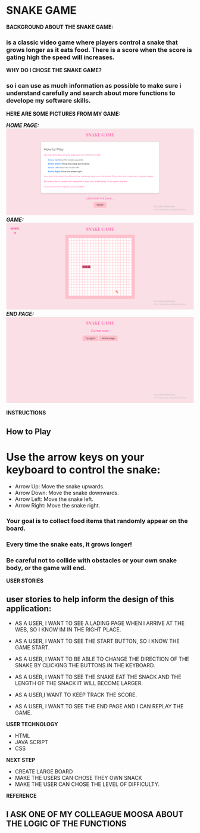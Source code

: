 # SNAKE GAME

**BACKGROUND ABOUT THE SNAKE GAME:**

### is a classic video game where players control a snake that grows longer as it eats food. There is a score when the score is gating high the speed will increases.

**WHY DO I CHOSE THE SNAKE GAME?**

### so i can use as much information as possible to make sure i understand carefully and search about more functions to develope my software skills.

**HERE ARE SOME PICTURES FROM MY GAME:**

**_HOME PAGE:_**
![Home page](./home%20page%20.png)
**_GAME:_**
![Game](./snake%20game.png)
**_END PAGE:_**
![End page](./end%20page.png)

**INSTRUCTIONS**

## How to Play

# Use the arrow keys on your keyboard to control the snake:

- Arrow Up: Move the snake upwards.
- Arrow Down: Move the snake downwards.
- Arrow Left: Move the snake left.
- Arrow Right: Move the snake right.

### Your goal is to collect food items that randomly appear on the board.

### Every time the snake eats, it grows longer!

### Be careful not to collide with obstacles or your own snake body, or the game will end.

**USER STORIES**

## user stories to help inform the design of this application:

- AS A USER, I WANT TO SEE A LADING PAGE WHEN I ARRIVE AT THE WEB, SO I KNOW IM IN THE RIGHT PLACE.

- AS A USER, I WANT TO SEE THE START BUTTON, SO I KNOW THE GAME START.

- AS A USER, I WANT TO BE ABLE TO CHANGE THE DIRECTION OF THE SNAKE BY CLICKING THE BUTTONS IN THE KEYBOARD.

- AS A USER, I WANT TO SEE THE SNAKE EAT THE SNACK AND THE LENGTH OF THE SNACK IT WILL BECOME LARGER.

- AS A USER,I WANT TO KEEP TRACK THE SCORE.

- AS A USER, I WANT TO SEE THE END PAGE AND I CAN REPLAY THE GAME.

**USER TECHNOLOGY**

- HTML
- JAVA SCRIPT
- CSS

**NEXT STEP**

- CREATE LARGE BOARD
- MAKE THE USERS CAN CHOSE THEY OWN SNACK
- MAKE THE USER CAN CHOSE THE LEVEL OF DIFFICULTY.

**REFERENCE**

## I ASK ONE OF MY COLLEAGUE MOOSA ABOUT THE LOGIC OF THE FUNCTIONS
